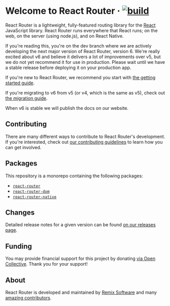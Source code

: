# Welcome to React Router &middot; [![build][build-badge]][build]

[build-badge]: https://img.shields.io/github/workflow/status/remix-run/react-router/test/dev?style=flat-square
[build]: https://github.com/remix-run/react-router/actions/workflows/test.yml

React Router is a lightweight, fully-featured routing library for the [React](https://reactjs.org) JavaScript library. React Router runs everywhere that React runs; on the web, on the server (using node.js), and on React Native.

If you're reading this, you're on the dev branch where we are actively developing the next major version of React Router, version 6. We're really excited about v6 and believe it delivers a lot of improvements over v5, but we do not yet recommend it for use in production. Please wait until we have a stable release before deploying it on your production app.

If you're new to React Router, we recommend you start with [the getting started guide](/docs/installation/getting-started.md).

If you're migrating to v6 from v5 (or v4, which is the same as v5), check out [the migration guide](/docs/advanced-guides/migrating-5-to-6.md).

When v6 is stable we will publish the docs on our website.

## Contributing

There are many different ways to contribute to React Router's development. If you're interested, check out [our contributing guidelines](CONTRIBUTING.md) to learn how you can get involved.

## Packages

This repository is a monorepo containing the following packages:

- [`react-router`](/packages/react-router)
- [`react-router-dom`](/packages/react-router-dom)
- [`react-router-native`](/packages/react-router-native)

## Changes

Detailed release notes for a given version can be found [on our releases page](https://github.com/remix-run/react-router/releases).

## Funding

You may provide financial support for this project by donating [via Open Collective](https://opencollective.com/react-router). Thank you for your support!

## About

React Router is developed and maintained by [Remix Software](https://remix.run) and many [amazing contributors](https://github.com/remix-run/react-router/graphs/contributors).